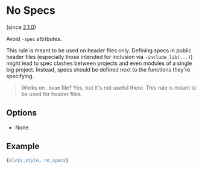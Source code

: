 # No Specs

(since [2.1.0](https://github.com/inaka/elvis_core/releases/tag/2.1.0))

Avoid `-spec` attributes.

This rule is meant to be used on header files only.
Defining specs in public header files (especially those intended for inclusion via `-include_lib(...)`)
might lead to spec clashes between projects and even modules of a single big project.
Instead, specs should be defined next to the functions they're specifying.

> Works on `.beam` file? Yes, but it's not useful there. This rule is meant to be used for header files.

## Options

- None.

## Example

```erlang
{elvis_style, no_specs}
```
